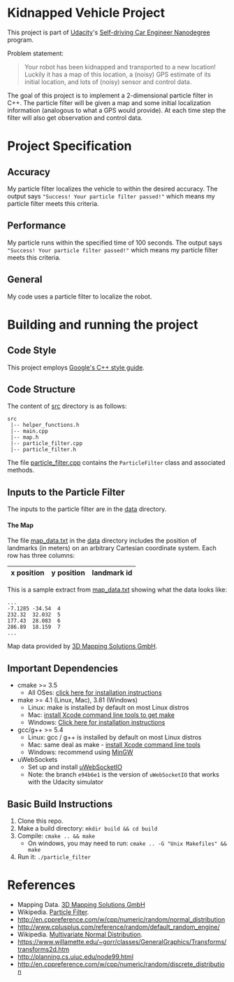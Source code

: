 # Kidnapped Vehicle Project

This project is part of [Udacity](https://www.udacity.com)'s [Self-driving Car Engineer Nanodegree](https://www.udacity.com/course/self-driving-car-engineer-nanodegree--nd013) program. 

Problem statement:
> Your robot has been kidnapped and transported to a new location! Luckily it has a map of this location, a (noisy) GPS estimate of its initial location, and lots of (noisy) sensor and control data.

The goal of this project is to implement a 2-dimensional particle filter in C++. The  particle filter will be given a map and some initial localization information (analogous to what a GPS would provide). At each time step the filter will also get observation and control data.

# Project Specification

## Accuracy
My particle filter localizes the vehicle to within the desired accuracy. The output says `"Success! Your particle filter passed!"` which means my particle filter meets this criteria.

## Performance
My particle runs within the specified time of 100 seconds. The output says `"Success! Your particle filter passed!"` which means my particle filter meets this criteria.


## General
My code uses a particle filter to localize the robot.

# Building and running the project

## Code Style

This project employs [Google's C++ style guide](https://google.github.io/styleguide/cppguide.html).

## Code Structure
The content of [src](src) directory is as follows:

```
src
 |-- helper_functions.h
 |-- main.cpp
 |-- map.h
 |-- particle_filter.cpp
 |-- particle_filter.h
```

The file [particle_filter.cpp](src/particle_filter.cppa) contains the `ParticleFilter` class and associated methods. 

## Inputs to the Particle Filter
The inputs to the particle filter are in the [data](data) directory.

#### The Map
The file [map_data.txt](data/map_data.txt) in the [data](data) directory includes the position of landmarks (in meters) on an arbitrary Cartesian coordinate system. Each row has three columns:

x position | y position | landmark id
:---|:---|:---

This is a sample extract from [map_data.txt](data/map_data.txt) showing what the data looks like:

```text
...
-7.1285	-34.54	4
232.32	32.032	5
177.43	28.083	6
286.89	18.159	7
...
```

Map data provided by [3D Mapping Solutions GmbH](#References).

## Important Dependencies

* cmake >= 3.5
    * All OSes: [click here for installation instructions](https://cmake.org/install/)
* make >= 4.1 (Linux, Mac), 3.81 (Windows)
    * Linux: make is installed by default on most Linux distros
    * Mac: [install Xcode command line tools to get make](https://developer.apple.com/xcode/features/)
    * Windows: [Click here for installation instructions](http://gnuwin32.sourceforge.net/packages/make.htm)
* gcc/g++ >= 5.4
    * Linux: gcc / g++ is installed by default on most Linux distros
    * Mac: same deal as make - [install Xcode command line tools](https://developer.apple.com/xcode/features/)
    * Windows: recommend using [MinGW](http://www.mingw.org/)
* uWebSockets
    * Set up and install [uWebSocketIO](https://github.com/uWebSockets/uWebSockets)
    * Note: the branch `e94b6e1` is the version of `uWebSocketIO` that works with the Udacity simulator

## Basic Build Instructions

1. Clone this repo.
2. Make a build directory: `mkdir build && cd build`
3. Compile: `cmake .. && make`
    * On windows, you may need to run: `cmake .. -G "Unix Makefiles" && make`
4. Run it: `./particle_filter`

# References
* Mapping Data. [3D Mapping Solutions GmbH](https://www.3d-mapping.de)
* Wikipedia. [Particle Filter](https://en.wikipedia.org/wiki/Particle_filter).
* http://en.cppreference.com/w/cpp/numeric/random/normal_distribution
* http://www.cplusplus.com/reference/random/default_random_engine/
* Wikipedia. [Multivariate Normal Distribution](https://en.wikipedia.org/wiki/Multivariate_normal_distribution).
* https://www.willamette.edu/~gorr/classes/GeneralGraphics/Transforms/transforms2d.htm
* http://planning.cs.uiuc.edu/node99.html
* http://en.cppreference.com/w/cpp/numeric/random/discrete_distribution
